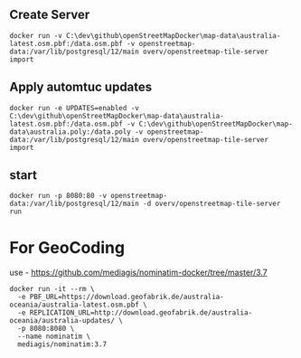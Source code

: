## Create Server
``` 
docker run -v C:\dev\github\openStreetMapDocker\map-data\australia-latest.osm.pbf:/data.osm.pbf -v openstreetmap-data:/var/lib/postgresql/12/main overv/openstreetmap-tile-server import
```

## Apply automtuc updates
```
docker run -e UPDATES=enabled -v C:\dev\github\openStreetMapDocker\map-data\australia-latest.osm.pbf:/data.osm.pbf -v C:\dev\github\openStreetMapDocker\map-data\australia.poly:/data.poly -v openstreetmap-data:/var/lib/postgresql/12/main overv/openstreetmap-tile-server import
```

## start 

```
docker run -p 8080:80 -v openstreetmap-data:/var/lib/postgresql/12/main -d overv/openstreetmap-tile-server run
```
# For GeoCoding

use - https://github.com/mediagis/nominatim-docker/tree/master/3.7


```
docker run -it --rm \
  -e PBF_URL=https://download.geofabrik.de/australia-oceania/australia-latest.osm.pbf \
  -e REPLICATION_URL=http://download.geofabrik.de/australia-oceania/australia-updates/ \
  -p 8080:8080 \
  --name nominatim \
  mediagis/nominatim:3.7

```
